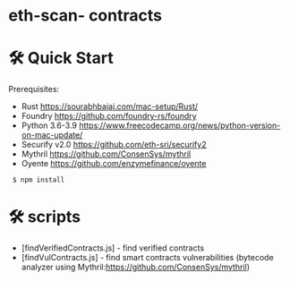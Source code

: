 # eth-scan- contracts

# 🛠 Quick Start
Prerequisites: 
- Rust https://sourabhbajaj.com/mac-setup/Rust/
- Foundry https://github.com/foundry-rs/foundry
- Python 3.6-3.9  https://www.freecodecamp.org/news/python-version-on-mac-update/
- Securify v2.0 https://github.com/eth-sri/securify2
- Mythril https://github.com/ConsenSys/mythril
- Oyente https://github.com/enzymefinance/oyente

```
 $ npm install

```

# 🛠 scripts
- [findVerifiedContracts.js] - find verified contracts  
- [findVulContracts.js] - find smart contracts vulnerabilities (bytecode analyzer using Mythril:https://github.com/ConsenSys/mythril)

